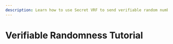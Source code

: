 ```yaml
---
description: Learn how to use Secret VRF to send verifiable random numbers to EVM chains
---
```


# Verifiable Randomness Tutorial

